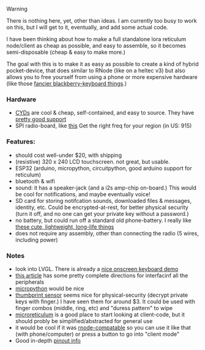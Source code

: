 > [!WARNING]
> There is nothing here, yet, other than ideas. I am currently too busy to work on this, but I will get to it, eventually, and add some actual code.

I have been thinking about how to make a full standalone lora reticulum node/client as cheap as possible, and easy to assemble, so it becomes semi-disposable (cheap & easy to make more.)

The goal with this is to make it as easy as possible to create a kind of hybrid pocket-device, that does similar to RNode (like on a heltec v3) but also allows you to free yourself from using a phone or more expensive hardware (like those [fancier blackberry-keyboard things](https://lilygo.cc/products/t-deck?srsltid=AfmBOooNlbN6kFLsLGA_LThQp4CTwV2MoVRcYSb0au0VrHBD6YNL0vFe).)

### Hardware

- [CYDs](https://www.aliexpress.us/item/3256808128499162.html) are cool & cheap, self-contained, and easy to source. They have [pretty good support](https://github.com/witnessmenow/ESP32-Cheap-Yellow-Display)
- SPI radio-board, like [this](https://www.aliexpress.us/item/3256805989899200.html) Get the right freq for your region (in US: 915)


### Features:

- should cost well-under $20, with shipping
- (resistive) 320 x 240 LCD touchscreen. not great, but usable.
- ESP32 (arduino, micropython, circuitpython, good arduino support for reticulum)
- bluetooth & wifi
- sound: it has a speaker-jack (and a i2s amp-chip on-board.) This would be cool for notifications, and maybe eventually voice!
- SD card for storing notifcation sounds, downloaded files & messages, identity, etc. Could be encrypted-at-rest, for better physical security (turn it off, and no one can get  your private key without a password.)
- no battery, but could run off a standard old phone-battery. I really like [these cute, lightweight, long-life things](https://www.amazon.com/DCHK-20000mAh-Charging-Portable-Motorola/dp/B0DPWVYMN5)
- does not require any assembly, other than connecting the radio (5 wires, including power)


### Notes

- look into LVGL. There is already a [nice onscreen keyboard demo](https://docs.lvgl.io/8.3/widgets/extra/keyboard.html#keyboard-with-text-area)
- [this article](https://randomnerdtutorials.com/cheap-yellow-display-esp32-2432s028r/) has some pretty complete directions for interfacinf all the peripherals
- [micropython](https://randomnerdtutorials.com/micropython-cheap-yellow-display-board-cyd-esp32-2432s028r/) would be nice
- [thumbprint sensor](https://www.aliexpress.us/item/3256808453331144.html) seems nice for physical-security (decrypt private keys with finger.) I have seen them for around $3. It could be used with finger combos (middle, ring, etc) and "duress pattern" to wipe
- [microreticulum](https://github.com/attermann/microReticulum) is a good place to start looking at client-code, but it should probly be simplified/abstracted for general use
- it would be cool if it was [rnode-compatable](https://unsigned.io/rnode_firmware/) so you can use it like that (with phone/computer) or press a button to go into "client mode"
- Good in-depth [pinout info](https://randomnerdtutorials.com/esp32-cheap-yellow-display-cyd-pinout-esp32-2432s028r/)